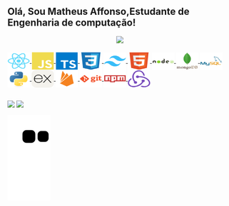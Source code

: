 ## Olá, Sou Matheus Affonso,Estudante de Engenharia de computação!
<div align="center">
  <a href="https://github.com/Matheus-Loubach">
<!--   <img height="180em" src="https://github-readme-stats.vercel.app/api?username=Matheus-Loubach&show_icons=true&theme=dark&include_all_commits=true&count_private=true"/> -->
  <img height="180em" src="https://github-readme-stats.vercel.app/api/top-langs/?username=Matheus-Loubach&layout=compact&langs_count=7&theme=dark"/>
</div>
<div style="display: inline_block"><br>
  <img align="center" alt="Matheus-React" height="40" width="50" src="https://raw.githubusercontent.com/devicons/devicon/master/icons/react/react-original.svg">
  <img align="center" alt="Matheus-Js" height="40" width="50" src="https://raw.githubusercontent.com/devicons/devicon/master/icons/javascript/javascript-plain.svg">
  <img align="center" alt="Matheus-TS" height="40" width="50" src="https://github.com/devicons/devicon/blob/master/icons/typescript/typescript-original.svg">
  <img align="center" alt="Matheus-CSS" height="40" width="50" src="https://raw.githubusercontent.com/devicons/devicon/master/icons/css3/css3-original.svg">
  <img align="center" alt="Matheus-Tailwind" height="40" width="50" src="https://github.com/devicons/devicon/blob/master/icons/tailwindcss/tailwindcss-plain.svg">
  <img align="center" alt="Matheus-HTML" height="40" width="50" src="https://raw.githubusercontent.com/devicons/devicon/master/icons/html5/html5-original.svg">
  <img align="center" alt="Matheus-node" height="40" width="50" src="https://github.com/devicons/devicon/blob/master/icons/nodejs/nodejs-original-wordmark.svg">
  <img align="center" alt="Matheus-Mongodb" height="40" width="50" src="https://github.com/devicons/devicon/blob/master/icons/mongodb/mongodb-original-wordmark.svg">
  <img align="center" alt="Matheus-Mysql" height="40" width="50" src="https://github.com/devicons/devicon/blob/master/icons/mysql/mysql-original-wordmark.svg">
  <img align="center" alt="Matheus-Python" height="40" width="50" src="https://raw.githubusercontent.com/devicons/devicon/master/icons/python/python-original.svg">
  <img align="center" alt="Matheus-Express" height="40" width="50" src="https://github.com/tandpfun/skill-icons/blob/main/icons/ExpressJS-Light.svg">
  <img align="center" alt="Matheus-Fire" height="40" width="50" src="https://github.com/devicons/devicon/blob/master/icons/firebase/firebase-plain.svg">
  <img align="center" alt="Matheus-Git" height="40" width="50" src="https://github.com/devicons/devicon/blob/master/icons/git/git-plain-wordmark.svg">
  <img align="center" alt="Matheus-npm" height="40" width="50" src="https://github.com/devicons/devicon/blob/master/icons/npm/npm-original-wordmark.svg">
  <img align="center" alt="Matheus-redux" height="40" width="50" src="https://github.com/devicons/devicon/blob/master/icons/redux/redux-original.svg">
</div>
  
  ##
 
<div> 
<!--   <a href="https://instagram.com/matheus.loubach" target="_blank"><img src="https://img.shields.io/badge/-Instagram-%23E4405F?style=for-the-badge&logo=instagram&logoColor=white" target="_blank"></a> -->
  <a href = "mailto:matheus.loubach@gmail.com"><img src="https://img.shields.io/badge/-Gmail-%23333?style=for-the-badge&logo=gmail&logoColor=white" target="_blank"></a>
  <a href="https://www.linkedin.com/in/matheus-loubach/" target="_blank"><img src="https://img.shields.io/badge/-LinkedIn-%230077B5?style=for-the-badge&logo=linkedin&logoColor=white" target="_blank"></a> 
 
  ![Snake animation](https://github.com/Matheus-Loubach/Matheus-Loubach/blob/output/github-contribution-grid-snake.svg)
 
</div>
